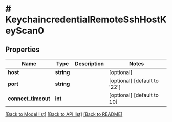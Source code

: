 # # KeychaincredentialRemoteSshHostKeyScan0

## Properties

Name | Type | Description | Notes
------------ | ------------- | ------------- | -------------
**host** | **string** |  | [optional]
**port** | **string** |  | [optional] [default to '22']
**connect_timeout** | **int** |  | [optional] [default to 10]

[[Back to Model list]](../../README.md#models) [[Back to API list]](../../README.md#endpoints) [[Back to README]](../../README.md)
